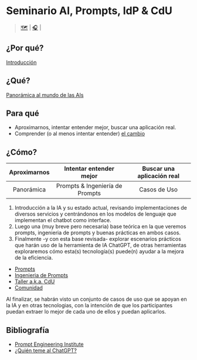# Seminario AI, Prompts, IdP & CdU

> [🗺️](https://docs.google.com/spreadsheets/d/1CMCHoDKnVWJjKiB7Cp6_UR6JxROY0A3XASgdRtyVELc/edit?usp=sharing) | [🎧](https://open.spotify.com/album/2LE9BDji49rYh3p3a3o1KH?si=lGg2uyk4Rl-GRn57bVX9Mg) |  

## ¿Por qué?

[Introducción](documentos/intro.md)

## ¿Qué?

[Panorámica al mundo de las AIs](documentos/panorámica.md)

## Para qué

- Aproximarnos, intentar entender mejor, buscar una aplicación real.
- Comprender (o al menos intentar entender) [el cambio](documentos/aDiaDeHoy.md)
<!-- TODO: #1 Extender el para qué de las sesiones @mmasias -->

## ¿Cómo?
|Aproximarnos|Intentar entender mejor|Buscar una aplicación real|
|:-:|:-:|:-:|
|Panorámica|Prompts & Ingeniería de Prompts|Casos de Uso|

1. Introducción a la IA y su estado actual, revisando implementaciones de diversos servicios y centrándonos en los modelos de lenguaje que implementan el chatbot como interface.
1. Luego una (muy breve pero necesaria) base teórica en la que veremos prompts, ingenieria de prompts y buenas prácticas en ambos casos.
1. Finalmente -y con esta base revisada- explorar escenarios prácticos que harán uso de la herramienta de IA ChatGPT, de otras herramientas exploraremos cómo esta(s) tecnología(s) puede(n) ayudar a la mejora de la eficiencia. 

- [Prompts](prompts/README.md) 
- [Ingenieria de Prompts](ingenieriaDePrompts/README.md) 
- [Taller a.k.a. CdU](casosDeUso/README.md)
- [Comunidad](comunidad.md)

Al finalizar, se habrán visto un conjunto de casos de uso que se apoyan en la IA y en otras tecnologias, con la intención de que los participantes puedan extraer lo mejor de cada uno de ellos y puedan aplicarlos.

## Bibliografía

- [Prompt Engineering Institute](https://www.promptengineering.org/learn/)
- [¿Quién teme al ChatGPT?](https://globernance.org/quien-teme-al-chatgpt/)
